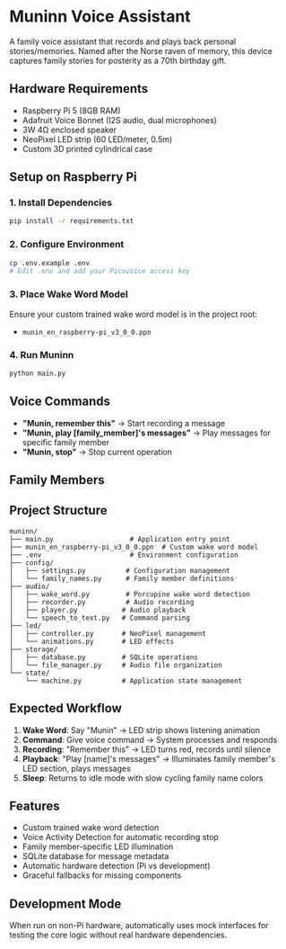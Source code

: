 # Muninn Voice Assistant

A family voice assistant that records and plays back personal stories/memories. Named after the Norse raven of memory, this device captures family stories for posterity as a 70th birthday gift.

## Hardware Requirements

- Raspberry Pi 5 (8GB RAM)
- Adafruit Voice Bonnet (I2S audio, dual microphones)
- 3W 4Ω enclosed speaker
- NeoPixel LED strip (60 LED/meter, 0.5m)
- Custom 3D printed cylindrical case

## Setup on Raspberry Pi

### 1. Install Dependencies
```bash
pip install -r requirements.txt
```

### 2. Configure Environment
```bash
cp .env.example .env
# Edit .env and add your Picovoice access key
```

### 3. Place Wake Word Model
Ensure your custom trained wake word model is in the project root:
- `munin_en_raspberry-pi_v3_0_0.ppn`

### 4. Run Muninn
```bash
python main.py
```

## Voice Commands

- **"Munin, remember this"** → Start recording a message
- **"Munin, play [family_member]'s messages"** → Play messages for specific family member
- **"Munin, stop"** → Stop current operation

## Family Members



## Project Structure

```
muninn/
├── main.py                   # Application entry point
├── munin_en_raspberry-pi_v3_0_0.ppn  # Custom wake word model
├── .env                      # Environment configuration
├── config/
│   ├── settings.py          # Configuration management
│   └── family_names.py      # Family member definitions
├── audio/
│   ├── wake_word.py         # Porcupine wake word detection
│   ├── recorder.py          # Audio recording
│   ├── player.py           # Audio playback
│   └── speech_to_text.py   # Command parsing
├── led/
│   ├── controller.py       # NeoPixel management
│   └── animations.py       # LED effects
├── storage/
│   ├── database.py         # SQLite operations
│   └── file_manager.py     # Audio file organization
└── state/
    └── machine.py          # Application state management
```

## Expected Workflow

1. **Wake Word**: Say "Munin" → LED strip shows listening animation
2. **Command**: Give voice command → System processes and responds
3. **Recording**: "Remember this" → LED turns red, records until silence
4. **Playback**: "Play [name]'s messages" → Illuminates family member's LED section, plays messages
5. **Sleep**: Returns to idle mode with slow cycling family name colors

## Features

- Custom trained wake word detection
- Voice Activity Detection for automatic recording stop
- Family member-specific LED illumination
- SQLite database for message metadata
- Automatic hardware detection (Pi vs development)
- Graceful fallbacks for missing components

## Development Mode

When run on non-Pi hardware, automatically uses mock interfaces for testing the core logic without real hardware dependencies.
